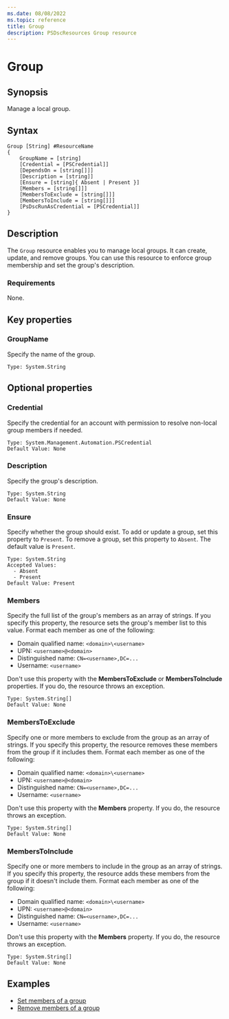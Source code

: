 ```yaml
---
ms.date: 08/08/2022
ms.topic: reference
title: Group
description: PSDscResources Group resource
---
```


# Group

## Synopsis

Manage a local group.

## Syntax

```Syntax
Group [String] #ResourceName
{
    GroupName = [string]
    [Credential = [PSCredential]]
    [DependsOn = [string[]]]
    [Description = [string]]
    [Ensure = [string]{ Absent | Present }]
    [Members = [string[]]]
    [MembersToExclude = [string[]]]
    [MembersToInclude = [string[]]]
    [PsDscRunAsCredential = [PSCredential]]
}
```

## Description

The `Group` resource enables you to manage local groups. It can create, update, and remove groups.
You can use this resource to enforce group membership and set the group's description.

### Requirements

None.

## Key properties

### GroupName

Specify the name of the group.

```
Type: System.String
```

## Optional properties

### Credential

Specify the credential for an account with permission to resolve non-local group members if needed.

```
Type: System.Management.Automation.PSCredential
Default Value: None
```

### Description

Specify the group's description.

```
Type: System.String
Default Value: None
```

### Ensure

Specify whether the group should exist. To add or update a group, set this property to `Present`. To
remove a group, set this property to `Absent`. The default value is `Present`.

```
Type: System.String
Accepted Values:
  - Absent
  - Present
Default Value: Present
```

### Members

Specify the full list of the group's members as an array of strings. If you specify this property,
the resource sets the group's member list to this value. Format each member as one of the following:

- Domain qualified name: `<domain>\<username>`
- UPN: `<username>@<domain>`
- Distinguished name: `CN=<username>,DC=...`
- Username: `<username>`

Don't use this property with the **MembersToExclude** or **MembersToInclude** properties. If you
do, the resource throws an exception.

```
Type: System.String[]
Default Value: None
```

### MembersToExclude

Specify one or more members to exclude from the group as an array of strings. If you specify this
property, the resource removes these members from the group if it includes them. Format each member
as one of the following:

- Domain qualified name: `<domain>\<username>`
- UPN: `<username>@<domain>`
- Distinguished name: `CN=<username>,DC=...`
- Username: `<username>`

Don't use this property with the **Members** property. If you do, the resource throws an exception.

```
Type: System.String[]
Default Value: None
```

### MembersToInclude

Specify one or more members to include in the group as an array of strings. If you specify this
property, the resource adds these members from the group if it doesn't include them. Format each
member as one of the following:

- Domain qualified name: `<domain>\<username>`
- UPN: `<username>@<domain>`
- Distinguished name: `CN=<username>,DC=...`
- Username: `<username>`

Don't use this property with the **Members** property. If you do, the resource throws an exception.

```
Type: System.String[]
Default Value: None
```

## Examples

- [Set members of a group][1]
- [Remove members of a group][2]

[1]: SetMembers.md
[2]: RemoveMembers.md

